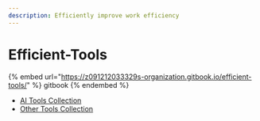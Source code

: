 ```yaml
---
description: Efficiently improve work efficiency
---
```


# Efficient-Tools

{% embed url="https://z091212033329s-organization.gitbook.io/efficient-tools/" %}
gitbook
{% endembed %}

* [AI Tools Collection](readme/ai-tools-collection.md)
* [Other Tools Collection](readme/other-tools-collection.md)

